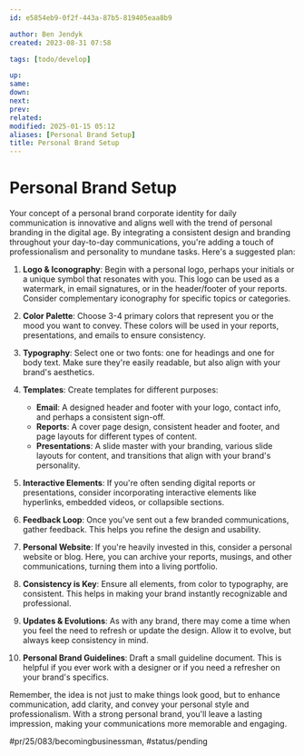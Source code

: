 ```yaml
---
id: e5854eb9-0f2f-443a-87b5-819405eaa8b9

author: Ben Jendyk
created: 2023-08-31 07:58

tags: [todo/develop]

up:
same:
down:
next:
prev:
related:
modified: 2025-01-15 05:12
aliases: [Personal Brand Setup]
title: Personal Brand Setup
---
```


# Personal Brand Setup

Your concept of a personal brand corporate identity for daily communication is innovative and aligns well with the trend of personal branding in the digital age. By integrating a consistent design and branding throughout your day-to-day communications, you're adding a touch of professionalism and personality to mundane tasks. Here's a suggested plan:

1. **Logo & Iconography**: Begin with a personal logo, perhaps your initials or a unique symbol that resonates with you. This logo can be used as a watermark, in email signatures, or in the header/footer of your reports. Consider complementary iconography for specific topics or categories.

2. **Color Palette**: Choose 3-4 primary colors that represent you or the mood you want to convey. These colors will be used in your reports, presentations, and emails to ensure consistency.

3. **Typography**: Select one or two fonts: one for headings and one for body text. Make sure they're easily readable, but also align with your brand's aesthetics.

4. **Templates**: Create templates for different purposes:
	- **Email**: A designed header and footer with your logo, contact info, and perhaps a consistent sign-off.
	- **Reports**: A cover page design, consistent header and footer, and page layouts for different types of content.
	- **Presentations**: A slide master with your branding, various slide layouts for content, and transitions that align with your brand's personality.

5. **Interactive Elements**: If you're often sending digital reports or presentations, consider incorporating interactive elements like hyperlinks, embedded videos, or collapsible sections.

6. **Feedback Loop**: Once you've sent out a few branded communications, gather feedback. This helps you refine the design and usability.

7. **Personal Website**: If you're heavily invested in this, consider a personal website or blog. Here, you can archive your reports, musings, and other communications, turning them into a living portfolio.

8. **Consistency is Key**: Ensure all elements, from color to typography, are consistent. This helps in making your brand instantly recognizable and professional.

9. **Updates & Evolutions**: As with any brand, there may come a time when you feel the need to refresh or update the design. Allow it to evolve, but always keep consistency in mind.

10. **Personal Brand Guidelines**: Draft a small guideline document. This is helpful if you ever work with a designer or if you need a refresher on your brand's specifics.

Remember, the idea is not just to make things look good, but to enhance communication, add clarity, and convey your personal style and professionalism. With a strong personal brand, you'll leave a lasting impression, making your communications more memorable and engaging.


#pr/25/083/becomingbusinessman, #status/pending